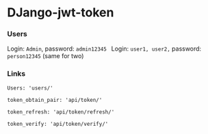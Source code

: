 # DJango-jwt-token
  ### Users
Login: ```Admin```, password: ```admin12345 ```
Login: ```user1, user2,``` password: ```person12345``` (same for two)
  ### Links
```
Users: 'users/'
```
```
token_obtain_pair: 'api/token/'
```
```
token_refresh: 'api/token/refresh/'
```
```
token_verify: 'api/token/verify/'
```
